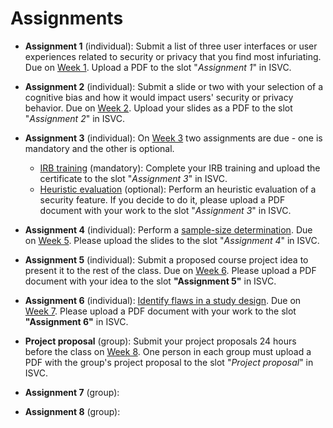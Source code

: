 # Assignments

* **Assignment 1** (individual): Submit a list of three user interfaces or user experiences related to security or privacy that you find most infuriating.  Due on [Week 1](/schedule/unit-01.md). Upload a PDF to the slot "*Assignment 1*" in ISVC.

* **Assignment 2** (individual): Submit a slide or two with your selection of a cognitive bias and how it would impact users' security or privacy behavior. Due on [Week 2](/schedule/unit-02.md). Upload your slides as a PDF to the slot "*Assignment 2*" in ISVC.

* **Assignment 3** (individual): On [Week 3](/schedule/unit-03.md) two assignments are due - one is mandatory and the other is optional. 
   * [IRB training](/schedule/unit-03.md) (mandatory): Complete your IRB training and upload the certificate to the slot "*Assignment 3*" in ISVC.
   * [Heuristic evaluation](/assignments/heuristic-evaluation.md) (optional): Perform an heuristic evaluation of a security feature. If you decide to do it, please upload a PDF document with your work to the slot "*Assignment 3*" in ISVC.
   
* **Assignment 4** (individual): Perform a [sample-size determination](/assignments/sample-size.md). Due on [Week 5](/schedule/unit-05.md). Please upload the slides to the slot "*Assignment 4*" in ISVC.

* **Assignment 5** (individual): Submit a proposed course project idea to present it to the rest of the class. Due on [Week 6](/schedule/unit-06.md). Please upload a PDF document with your idea to the slot **"Assignment 5"** in ISVC.

* **Assignment 6** (individual): [Identify flaws in a study design](/assignments/study-design-flaws.md). Due on [Week 7](/schedule/unit-07.md). Please upload a PDF document with your work to the slot **"Assignment 6"** in ISVC.

* **Project proposal** (group): Submit your project proposals 24 hours before the class on [Week 8](../schedule/unit-08.md). One person in each group must upload a PDF with the group's project proposal to the slot "*Project proposal*" in ISVC.

* **Assignment 7** (group): 
* **Assignment 8** (group): 

